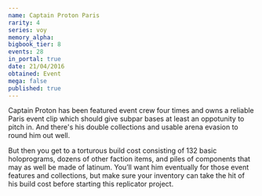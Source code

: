 ```yaml
---
name: Captain Proton Paris
rarity: 4
series: voy
memory_alpha:
bigbook_tier: 8
events: 28
in_portal: true
date: 21/04/2016
obtained: Event
mega: false
published: true
---
```


Captain Proton has been featured event crew four times and owns a reliable Paris event clip which should give subpar bases at least an oppotunity to pitch in. And there's his double collections and usable arena evasion to round him out well.

But then you get to a torturous build cost consisting of 132 basic holoprograms, dozens of other faction items, and piles of components that may as well be made of latinum. You’ll want him eventually for those event features and collections, but make sure your inventory can take the hit of his build cost before starting this replicator project.
